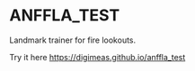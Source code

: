 # ANFFLA_TEST

Landmark trainer for fire lookouts.

Try it here https://digimeas.github.io/anffla_test
